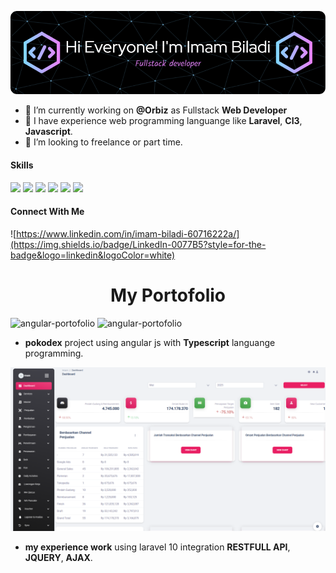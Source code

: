 ![Header](asset/header_imam.png)

<!--
**ImamBiladi27/ImamBiladi27** is a ✨ _special_ ✨ repository because its `README.md` (this file) appears on your GitHub profile.

Here are some ideas to get you started:

- 🔭 I’m currently working on ...
- 🌱 I’m currently learning ...
- 👯 I’m looking to collaborate on ...
- 🤔 I’m looking for help with ...
- 💬 Ask me about ...
- 📫 How to reach me: ...
- 😄 Pronouns: ...
- ⚡ Fun fact: ...
-->

- 🔭 I’m currently working on **@Orbiz** as Fullstack **Web Developer**
- 🌱 I have experience web programming languange like **Laravel**, **CI3**, **Javascript**.
- 👯 I’m looking to freelance or part time.

#### Skills

<img src="https://img.shields.io/badge/Laravel-FF2D20?style=for-the-badge&logo=laravel&logoColor=white">
<img src="https://img.shields.io/badge/Codeigniter-EF4223?style=for-the-badge&logo=codeigniter&logoColor=white">
<img src="https://img.shields.io/badge/jQuery-0769AD?style=for-the-badge&logo=jquery&logoColor=white">
<img src="https://img.shields.io/badge/AngularJS-E23237?style=for-the-badge&logo=angularjs&logoColor=white">
<img src="https://img.shields.io/badge/MySQL-005C84?style=for-the-badge&logo=mysql&logoColor=white">
<img src="https://img.shields.io/badge/Bootstrap-563D7C?style=for-the-badge&logo=bootstrap&logoColor=white">

#### Connect With Me

![https://www.linkedin.com/in/imam-biladi-60716222a/](https://img.shields.io/badge/LinkedIn-0077B5?style=for-the-badge&logo=linkedin&logoColor=white)

<div class="d-flex justify-content-center align-items-center vh-100">
    <h1 style="text-align:center;">My Portofolio</h1>
</div>

![angular-portofolio](https://gitlab.com/ImamBiladi27/rest-api-pokemon-angular/-/raw/main/home.PNG)
![angular-portofolio](https://gitlab.com/ImamBiladi27/rest-api-pokemon-angular/-/raw/main/detail-component-2.PNG)

- **pokodex** project using angular js with **Typescript** languange programming.

![my-laravel-portofolio](asset/screenshot_projek.png)

- **my experience work** using laravel 10 integration **RESTFULL API**, **JQUERY**, **AJAX**.
